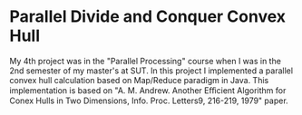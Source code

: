 # Parallel Divide and Conquer Convex Hull

My 4th project was in the "Parallel Processing" course when I was in the 2nd semester of my master's at SUT. In this project I implemented a parallel convex hull calculation based on Map/Reduce paradigm in Java. This implementation is based on "A. M. Andrew. Another Eﬀicient Algorithm for Conex Hulls in Two Dimensions, Info. Proc. Letters9, 216-219, 1979" paper.

